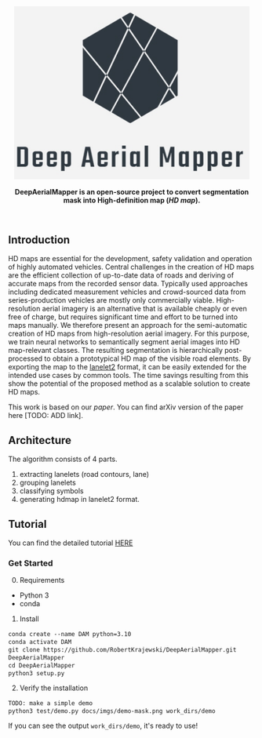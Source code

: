 <p align="center"><img src="docs\imgs\DeepAerialMapper_Logo.jpg" width="480px"></p>

<p style="font-weight: bold; text-align:center;">DeepAerialMapper is an open-source project to convert segmentation mask into High-definition map (<i>HD map</i>).</p> <br>


## Introduction

HD maps are essential for the development, safety validation and operation of highly automated vehicles. Central challenges in the creation of HD maps are the efficient collection of up-to-date data of roads and deriving of accurate maps from the recorded sensor data. 
Typically used approaches including dedicated measurement vehicles and crowd-sourced data from series-production vehicles are mostly only commercially viable. High-resolution aerial imagery is an alternative that is available cheaply or even free of charge, but requires significant time and effort to be turned into maps manually. We therefore present an approach for the semi-automatic creation of HD maps from high-resolution aerial imagery. For this purpose, we train neural networks to semantically segment aerial images into HD map-relevant classes. The resulting segmentation is hierarchically post-processed to obtain a prototypical HD map of the visible road elements. By exporting the map to the [lanelet2](https://www.mrt.kit.edu/z/publ/download/2018/Poggenhans2018Lanelet2.pdf) format, it can be easily extended for the intended use cases by common tools. The time savings resulting from this show the potential of the proposed method as a scalable solution to create HD maps.

This work is based on our *paper*. You can find arXiv version of the paper here [TODO: ADD link]. </br>

## Architecture
The algorithm consists of 4 parts.
1. extracting lanelets (road contours, lane)
2. grouping lanelets
3. classifying symbols
4. generating hdmap in lanelet2 format.

## Tutorial

You can find the detailed tutorial [HERE](docs/tutorial.md)

### Get Started

0. Requirements
- Python 3
- conda 

1. Install
```
conda create --name DAM python=3.10
conda activate DAM
git clone https://github.com/RobertKrajewski/DeepAerialMapper.git DeepAerialMapper
cd DeepAerialMapper
python3 setup.py
```

2. Verify the installation
```
TODO: make a simple demo
python3 test/demo.py docs/imgs/demo-mask.png work_dirs/demo
```

If you can see the output `work_dirs/demo`, it's ready to use!
